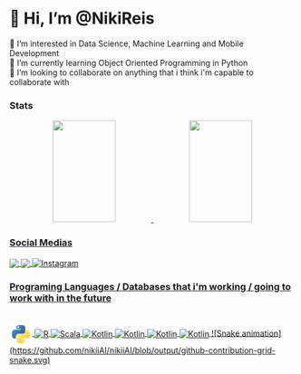 # 👋 Hi, I’m @NikiReis
<div> 👀 I’m interested in Data Science, Machine Learning and Mobile Development </div>
<div> 🌱 I’m currently learning Object Oriented Programming in Python </div>
<div> 💞️ I’m looking to collaborate on anything that i think i'm capable to collaborate with </div>

<h3 align="left"> Stats </h3>
<div align="center">
  <a href="https://github.com/NikiReis">
  <img height="180em" width="47%" src="https://github-readme-stats.vercel.app/api?username=nikireis&show_icons=true&theme=calm&include_all_commits=true&count_private=true"/>
  <img height="180em" width="47%" src="https://github-readme-stats.vercel.app/api/top-langs/?username=nikireis&layout=compact&langs_count=7&theme=calm"/>
</div>

<h3 align="left"> Social Medias </h3>
<p align="left">
<a href="https://open.spotify.com/user/linekerreis12" target="blank"><img align="center" src="https://img.shields.io/badge/Spotify-1ED760?style=for-the-badge&logo=spotify&logoColor=white" />
<a href="https://www.linkedin.com/in/linekreis/"target="blank"><img align="center" src="https://img.shields.io/badge/linkedin-%230077B5.svg?style=for-the-badge&logo=linkedin&logoColor=white" />
<a href="https://www.instagram.com/linekreis/" target="blank"><img align="center" alt="Instagram" src="https://img.shields.io/badge/Instagram-%23E4405F.svg?style=for-the-badge&logo=Instagram&logoColor=white" />
</p>
  
<h3 align="up">Programing Languages / Databases that i'm working / going to work with in the future</h3>
<div style="display: inline_block"><br>
  <img align="center" alt="Python" height="40" width="40" src="https://raw.githubusercontent.com/devicons/devicon/master/icons/python/python-original.svg">
  <img align="center" alt="R" height="40" width="40" src="https://cdn.jsdelivr.net/gh/devicons/devicon/icons/r/r-original.svg" />
  <img align="center" alt="Scala" height="37" width="37"  src="https://cdn.jsdelivr.net/gh/devicons/devicon/icons/scala/scala-original.svg" />
  <img align="center" alt="Kotlin" height="35" width="35" src="https://cdn.jsdelivr.net/gh/devicons/devicon/icons/kotlin/kotlin-original.svg" />
  <img align="center" alt="Kotlin" height="37" width="37" src="https://cdn.jsdelivr.net/gh/devicons/devicon/icons/swift/swift-original.svg" />
  <img align="center" alt="Kotlin" height="40" width="40" src="https://cdn.jsdelivr.net/gh/devicons/devicon/icons/postgresql/postgresql-plain.svg" />
  <img align="center" alt="Kotlin" height="60" width="60" src="https://cdn.jsdelivr.net/gh/devicons/devicon/icons/oracle/oracle-original.svg" />
 ![Snake animation](https://github.com/nikiiAI/nikiiAI/blob/output/github-contribution-grid-snake.svg)
</div>
